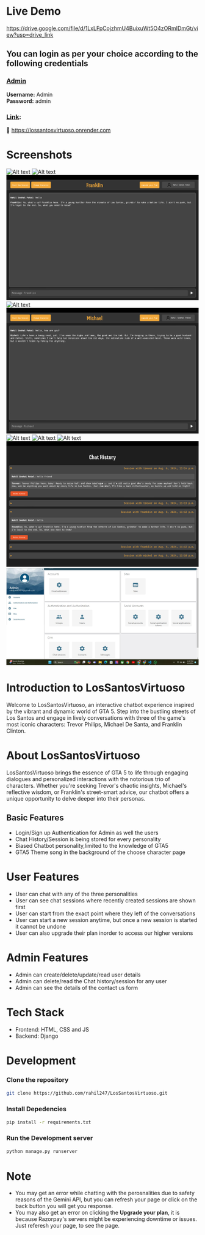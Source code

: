 # Live Demo

https://drive.google.com/file/d/1LxLFpCojzhmU4BuixuWt5O4zORmIDmGt/view?usp=drive_link


## You can login as per your choice according to the following credentials

### <u>Admin</u>

**Username:** Admin
<br/>
**Password:** admin

### <u>Link</u>:

🔗 https://lossantosvirtuoso.onrender.com


# Screenshots


![Alt text](https://github.com/rahil247/LosSantosVirtuoso/blob/main/elevate/crm/website%20photo/chat%20with%20GTA%20Characters.png)
![Alt text](https://github.com/rahil247/LosSantosVirtuoso/blob/main/elevate/crm/website%20photo/Flip%20chat%20with%20gta%20characters.png)
![Alt text](https://github.com/rahil247/LosSantosVirtuoso/blob/main/elevate/crm/website%20photo//Franklin.png)
![Alt text](https://github.com/rahil247/LosSantosVirtuoso/blob/main/elevate/crm/website%20photo//Login.png)
![Alt text](https://github.com/rahil247/LosSantosVirtuoso/blob/main/elevate/crm/website%20photo//Michael.png)
![Alt text](https://github.com/rahil247/LosSantosVirtuoso/blob/main/elevate/crm/website%20photo/payment%20dashboard.png)
![Alt text](https://github.com/rahil247/LosSantosVirtuoso/blob/main/elevate/crm/website%20photo/popup_register.png)
![Alt text](https://github.com/rahil247/LosSantosVirtuoso/blob/main/elevate/crm/website%20photo/register.png)
![Alt text](https://github.com/rahil247/LosSantosVirtuoso/blob/main/elevate/crm/website%20photo/Chat%20history.png)
![Alt text](https://github.com/rahil247/LosSantosVirtuoso/blob/main/elevate/crm/website%20photo/admin.jpg)



# Introduction to LosSantosVirtuoso

Welcome to LosSantosVirtuoso, an interactive chatbot experience inspired by the vibrant and dynamic world of GTA 5. Step into the bustling streets of Los Santos and engage in lively conversations with three of the game's most iconic characters: Trevor Philips, Michael De Santa, and Franklin Clinton.

# About LosSantosVirtuoso

LosSantosVirtuoso brings the essence of GTA 5 to life through engaging dialogues and personalized interactions with the notorious trio of characters. Whether you're seeking Trevor's chaotic insights, Michael's reflective wisdom, or Franklin's street-smart advice, our chatbot offers a unique opportunity to delve deeper into their personas.

## Basic Features

- Login/Sign up Authentication for Admin as well the users
- Chat History/Session is being stored for every personality
- Biased Chatbot personality,limited to the knowledge of GTA5
- GTA5 Theme song in the background of the choose character page

# User Features

- User can chat with any of the three personalities
- User can see chat sessions where recently created sessions are shown first
- User can start from the exact point where they left of the conversations 
- User can start a new session anytime, but once a new session is started it cannot be undone
- User can also upgrade their plan inorder to access our higher versions



# Admin Features

- Admin can create/delete/update/read user details
- Admin can delete/read the Chat history/session for any user
- Admin can see the details of the contact us form


# Tech Stack

- Frontend: HTML, CSS and JS
- Backend: Django

# Development

### Clone the repository

```bash
git clone https://github.com/rahil247/LosSantosVirtuoso.git
```

### Install Depedencies

```bash
pip install -r requirements.txt
```

### Run the Development server

```bash
python manage.py runserver
```

# Note
- You may get an error while chatting with the perosnalities due to safety reasons of the Gemini API, but you can refresh your page or click on the back button you will get you response.
- You may also get an error on clicking the **Upgrade your plan**, it is because Razorpay's servers might be experiencing downtime or issues. Just referesh your page, to see the page.
